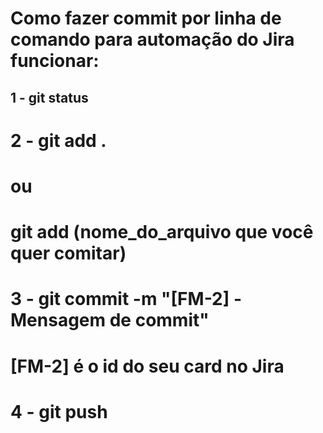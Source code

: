 # Como fazer commit por linha de comando para automação do Jira funcionar:

## 1 - git status
# 2 - git add .
# ou
# git add (nome_do_arquivo que você quer comitar)
# 3 - git commit -m "[FM-2] - Mensagem de commit"
# [FM-2] é o id do seu card no Jira
# 4 - git push
